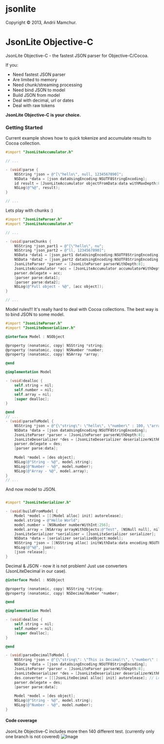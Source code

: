 jsonlite
========
Copyright © 2013, Andrii Mamchur.

JsonLite Objective-C
====================
JsonLite Objective-C - the fastest JSON parser for Objective-C/Cocoa.

If you:

* Need fastest JSON parser
* Are limited to memory
* Need chunk/streaming processing
* Need bind JSON to model
* Build JSON from model
* Deal with decimal, url or dates
* Deal with raw tokens

**JsonLite Objective-C is your choice.**

### Getting Started
Current example shows how to quick tokenize and accumulate results to Cocoa collection.

``` objective-c
#import "JsonLiteAccumulator.h"

// ...

- (void)parse {
    NSString *json = @"[\"hello\", null, 1234567890]";
    NSData *data = [json dataUsingEncoding:NSUTF8StringEncoding];
    id result = [JsonLiteAccumulator objectFromData:data withMaxDepth:8];
    NSLog(@"%@", result);
}

// ...
```
Lets play with chunks :)
``` objective-c
#import "JsonLiteParser.h"
#import "JsonLiteAccumulator.h"

// ...

- (void)parseChunks {
    NSString *json_part1 = @"[\"hello\", nu";
    NSString *json_part2 = @"ll, 1234567890]";
    NSData *data1 = [json_part1 dataUsingEncoding:NSUTF8StringEncoding];
    NSData *data2 = [json_part2 dataUsingEncoding:NSUTF8StringEncoding];
    JsonLiteParser *parser = [JsonLiteParser parserWithDepth:8];
    JsonLiteAccumulator *acc = [JsonLiteAccumulator accumulatorWithDepth:8];
    parser.delegate = acc;
    [parser parse:data1];
    [parser parse:data2];    
    NSLog(@"Full object - %@", [acc object]);
}

// ...
```

Model rules!!! It's really hard to deal with Cocoa collections. The best way is to bind JSON to some model.
``` objective-c
#import "JsonLiteParser.h"
#import "JsonLiteDeserializer.h"

@interface Model : NSObject

@property (nonatomic, copy) NSString *string;
@property (nonatomic, copy) NSNumber *number;
@property (nonatomic, copy) NSArray *array;

@end

@implementation Model

- (void)dealloc {
    self.string = nil;
    self.number = nil;
    self.array = nil;
    [super dealloc];
}

@end
// ...
- (void)parseToModel {
    NSString *json = @"{\"string\": \"hello\", \"number\" : 100, \"array\": [1, 2, 3]}";
    NSData *data = [json dataUsingEncoding:NSUTF8StringEncoding];
    JsonLiteParser *parser = [JsonLiteParser parserWithDepth:8];
    JsonLiteDeserializer *des = [JsonLiteDeserializer deserializerWithRootClass:[Model class]];
    parser.delegate = des;
    [parser parse:data];
    
    Model *model = [des object];
    NSLog(@"String - %@", model.string);
    NSLog(@"Number - %@", model.number);
    NSLog(@"Array - %@", model.array);
}
// ...
```

And now model to JSON.
``` objective-c

#import "JsonLiteSerializer.h"

- (void)buildFromModel {
    Model *model = [[[Model alloc] init] autorelease];
    model.string = @"Hello World";
    model.number = [NSNumber numberWithInt:256];
    model.array = [NSArray arrayWithObjects:@"Test", [NSNull null], nil];
    JsonLiteSerializer *serializer = [JsonLiteSerializer serializer];
    NSData *data = [serializer serializeObject:model];
    NSString *json = [[NSString alloc] initWithData:data encoding:NSUTF8StringEncoding];
    NSLog(@"%@", json);
    [json release];
}
```

Decimal & JSON - now it is not problem! Just use converters (JsonLiteDecimal in our case).

``` objective-c
@interface Model : NSObject

@property (nonatomic, copy) NSString *string;
@property (nonatomic, copy) NSDecimalNumber *number;

@end

@implementation Model

- (void)dealloc {
    self.string = nil;
    self.number = nil;
    [super dealloc];
}

@end

- (void)parseDecimalToModel {
    NSString *json = @"{\"string\": \"This is Decimal!\", \"number\" : 95673465936453649563978.99 }";
    NSData *data = [json dataUsingEncoding:NSUTF8StringEncoding];
    JsonLiteParser *parser = [JsonLiteParser parserWithDepth:8];
    JsonLiteDeserializer *des = [JsonLiteDeserializer deserializerWithRootClass:[Model class]];
    des.converter = [[[JsonLiteDecimal alloc] init] autorelease]; // Look here
    parser.delegate = des;
    [parser parse:data];
    
    Model *model = [des object];
    NSLog(@"String - %@", model.string);
    NSLog(@"Number - %@", model.number);
}
```

#### Code coverage

JsonLite Objective-C includes more then 140 different test. (currently only one branch is not covered)
![Image](../master/JsonLiteObjC/cov.png?raw=true)
